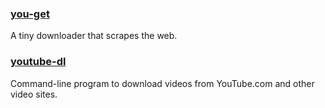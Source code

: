 ### [you-get](https://you-get.org/)

A tiny downloader that scrapes the web.

### [youtube-dl](http://rg3.github.io/youtube-dl/)

Command-line program to download videos from YouTube.com and other video sites.



